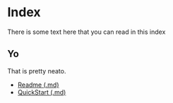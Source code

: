 ---
---

# Index

There is some text here that you can read
in this index

## Yo

That is pretty neato.

* [Readme (.md)](Readme.md)
* [QuickStart (.md)](QuickStart.md)
